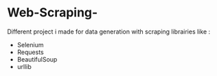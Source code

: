 # Web-Scraping-

Different project i made for data generation with scraping librairies like :

- Selenium 
- Requests 
- BeautifulSoup
- urllib 


